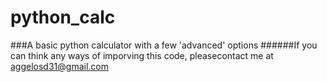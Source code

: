 # python_calc
###A basic python calculator with a few 'advanced' options
######If you can think any ways of imporving this code,  pleasecontact me at aggelosd31@gmail.com
